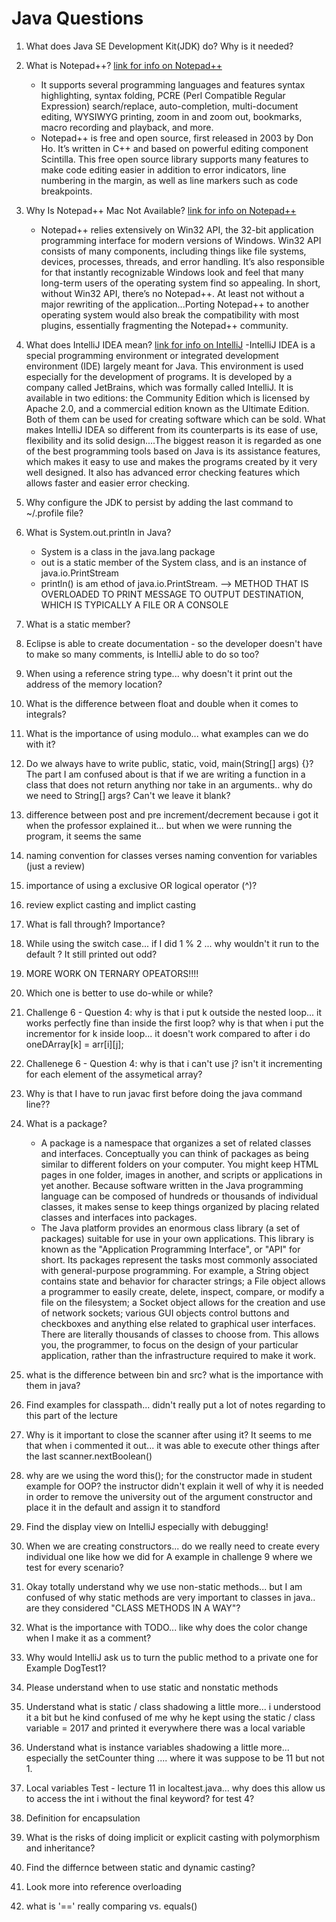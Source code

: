 # Java Questions

1. What does Java SE Development Kit(JDK) do? Why is it needed? 
2. What is Notepad++? 
	[link for info on Notepad++](https://www.cleverfiles.com/howto/notepad-mac.html)
	- It supports several programming languages and features syntax highlighting, syntax folding, PCRE (Perl Compatible Regular Expression) search/replace, auto-completion, multi-document editing, WYSIWYG printing, zoom in and zoom out, bookmarks, macro recording and playback, and more.
	- Notepad++ is free and open source, first released in 2003 by Don Ho. It’s written in C++ and based on powerful editing component Scintilla. This free open source library supports many features to make code editing easier in addition to error indicators, line numbering in the margin, as well as line markers such as code breakpoints. 
3. Why Is Notepad++ Mac Not Available?
	[link for info on Notepad++](https://www.cleverfiles.com/howto/notepad-mac.html)
	- Notepad++ relies extensively on Win32 API, the 32-bit application programming interface for modern versions of Windows. Win32 API consists of many components, including things like file systems, devices, processes, threads, and error handling. It’s also responsible for that instantly recognizable Windows look and feel that many long-term users of the operating system find so appealing. In short, without Win32 API, there’s no Notepad++. At least not without a major rewriting of the application...Porting Notepad++ to another operating system would also break the compatibility with most plugins, essentially fragmenting the Notepad++ community.
4. What does IntelliJ IDEA mean? 
	[link for info on IntelliJ](https://www.techopedia.com/definition/7755/intellij-idea)
	-IntelliJ IDEA is a special programming environment or integrated development environment (IDE) largely meant for Java. This environment is used especially for the development of programs. It is developed by a company called JetBrains, which was formally called IntelliJ. It is available in two editions: the Community Edition which is licensed by Apache 2.0, and a commercial edition known as the Ultimate Edition. Both of them can be used for creating software which can be sold. What makes IntelliJ IDEA so different from its counterparts is its ease of use, flexibility and its solid design....The biggest reason it is regarded as one of the best programming tools based on Java is its assistance features, which makes it easy to use and makes the programs created by it very well designed. It also has advanced error checking features which allows faster and easier error checking.	
5. Why configure the JDK to persist by adding the last command to ~/.profile file? 

6. What is System.out.println in Java? 
	- System is a class in the java.lang package 
	- out is a static member of the System class, and is an instance of java.io.PrintStream
	- println() is am ethod of java.io.PrintStream. 
		--> METHOD THAT IS OVERLOADED TO PRINT MESSAGE TO OUTPUT DESTINATION, WHICH IS TYPICALLY A FILE OR A CONSOLE
7. What is a static member?
8. Eclipse is able to create documentation - so the developer doesn't have to make so many comments, is IntelliJ able to do so too? 
9. When using a reference string type... why doesn't it print out the address of the memory location? 
10. What is the difference between float and double when it comes to integrals? 
11. What is the importance of using modulo... what examples can we do with it? 
12. Do we always have to write public, static, void, main(String[] args) {}? The part I am confused about is that if we are writing a function in a class that does not return anything nor take in an arguments.. why do we need to String[] args? Can't we leave it blank? 
13. difference between post and pre increment/decrement because i got it when the professor explained it... but when we were running the program, it seems the same
14. naming convention for classes verses naming convention for variables (just a review)
15. importance of using a exclusive OR logical operator (^)? 
16. review explict casting and implict casting
17. What is fall through? Importance? 
18. While using the switch case... if I did 1 % 2 ... why wouldn't it run to the default ? It still printed out odd? 
19. MORE WORK ON TERNARY OPEATORS!!!! 
20. Which one is better to use do-while or while?
21. Challenge 6 - Question 4: why is that i put k outside the nested loop... it works perfectly fine than inside the first loop? why is that when i put the incrementor for k inside loop... it doesn't work compared to after i do oneDArray[k] = arr[i][j]; 
22. Challenege 6 - Question 4: why is that i can't use j? isn't it incrementing for each element of the assymetical array? 
23. Why is that I have to run javac first before doing the java command line??
24. What is a package? 
	- A package is a namespace that organizes a set of related classes and interfaces. Conceptually you can think of packages as being similar to different folders on your computer. You might keep HTML pages in one folder, images in another, and scripts or applications in yet another. Because software written in the Java programming language can be composed of hundreds or thousands of individual classes, it makes sense to keep things organized by placing related classes and interfaces into packages.
	- The Java platform provides an enormous class library (a set of packages) suitable for use in your own applications. This library is known as the "Application Programming Interface", or "API" for short. Its packages represent the tasks most commonly associated with general-purpose programming. For example, a String object contains state and behavior for character strings; a File object allows a programmer to easily create, delete, inspect, compare, or modify a file on the filesystem; a Socket object allows for the creation and use of network sockets; various GUI objects control buttons and checkboxes and anything else related to graphical user interfaces. There are literally thousands of classes to choose from. This allows you, the programmer, to focus on the design of your particular application, rather than the infrastructure required to make it work.
25. what is the difference between bin and src? what is the importance with them in java? 
26. Find examples for classpath... didn't really put a lot of notes regarding to this part of the lecture 
27. Why is it important to close the scanner after using it? It seems to me that when i commented it out... it was able to execute other things after the last scanner.nextBoolean()
28. why are we using the word this(); for the constructor made in student example for OOP? the instructor didn't explain it well of why it is needed in order to remove the university out of the argument constructor and place it in the default and assign it to standford
29. Find the display view on IntelliJ especially with debugging!
30. When we are creating constructors... do we really need to create every individual one like how we did for A example in challenge 9 where we test for every scenario? 
31. Okay totally understand why we use non-static methods... but I am confused of why static methods are very important to classes in java.. are they considered "CLASS METHODS IN A WAY"?
32. What is the importance with TODO... like why does the color change when I make it as a comment? 
33. Why would IntelliJ ask us to turn the public method to a private one for Example DogTest1? 
34. Please understand when to use static and nonstatic methods 
35. Understand what is static / class shadowing a little more... i understood it a bit but he kind confused of me why he kept using the static / class variable = 2017 and printed it everywhere there was a local variable 
36. Understand what is instance variables shadowing a little more... especially the setCounter thing .... where it was suppose to be 11 but not 1. 
37. Local variables Test - lecture 11 in localtest.java... why does this allow us to access the int i without the final keyword? for test 4? 
38. Definition for encapsulation 
39. What is the risks of doing implicit or explicit casting with polymorphism and inheritance? 
40. Find the differnce between static and dynamic casting? 
41. Look more into reference overloading 
42. what is '==' really comparing vs. equals() 